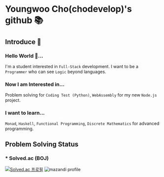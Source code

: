 # Youngwoo Cho(chodevelop)'s github 📚

## Introduce 🙇

### Hello World 👋...
I'm a student interested in `Full-Stack` development. 
I want to be a `Programmer` who can see `Logic` beyond languages.
### Now I am Interested in...
Problem solving for `Coding Test (Python)`, `WebAssembly` for my new `Node.js` project.
### I want to learn...
`Monad`, `Haskell`, `Functional Programming`, `Discrete Mathematics` for advanced programming.

## Problem Solving Status
### * Solved.ac (BOJ)
[![Solved.ac 프로필](http://mazassumnida.wtf/api/v2/generate_badge?boj=cyw5066)](https://solved.ac/cyw5066)
![mazandi profile](http://mazandi.herokuapp.com/api?handle=cyw5066&theme=dark)
